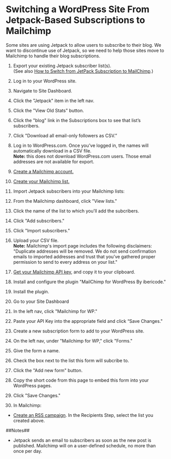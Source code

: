 # Switching a WordPress Site From Jetpack-Based Subscriptions to Mailchimp
Some sites are using Jetpack to allow users to subscribe to their blog. We want to discontinue use of Jetpack, so we need to help those sites move to Mailchimp to handle their blog subscriptions.

1. Export your existing Jetpack subscriber list(s).  
(See also [How to Switch from JetPack Subscription to MailChimp](http://www.wpbeginner.com/wp-tutorials/how-to-switch-from-jetpack-subscription-to-mailchimp-aweber-etc/).)
 1. Log in to your WordPress site.
 2. Navigate to Site Dashboard.
 1. Click the "Jetpack" item in the left nav.
 1. Click the "View Old Stats" button.
 1. Click the "blog" link in the Subscriptions box to see that list’s subscribers.
 1. Click "Download all email-only followers as CSV.”
 1. Log in to WordPress.com. Once you’ve logged in, the names will automatically download in a CSV file.  
 **Note:** this does not download WordPress.com users. Those email addresses are not available for export.
1. [Create a Mailchimp account.](http://eepurl.com/b2Q7G9)

1. [Create your Mailchimp list.](http://kb.mailchimp.com/lists/growth/create-a-new-list)
1. Import Jetpack subscribers into your Mailchimp lists:
 1. From the Mailchimp dashboard, click "View lists."
 1. Click the name of the list to which you'll add the subcribers.
 1. Click "Add subscribers."
 1. Click "Import subscribers."
 1. Upload your CSV file.  
 **Note:** Mailchimp's import page includes the following disclaimers: "Duplicate addresses will be removed. We do not send confirmation emails to imported addresses and trust that you’ve gathered proper permission to send to every address on your list."
1. [Get your Mailchimp API key](http://kb.mailchimp.com/integrations/api-integrations/about-api-keys), and copy it to your clipboard.
1. Install and configure the plugin "MailChimp for WordPress By ibericode."
 1. Install the plugin.
 1. Go to your Site Dashboard
 1. In the left nav, click "Mailchimp for WP."
 1. Paste your API Key into the appropriate field and click “Save Changes."
1. Create a new subscription form to add to your WordPress site.
 1. On the left nav, under "Mailchimp for WP," click "Forms."
 1. Give the form a name.
 1. Check the box next to the list this form will subcribe to.
 1. Click the "Add new form" button.
 1. Copy the short code from this page to embed this form into your WordPress pages.
 1. Click "Save Changes."
1. In Mailchimp:
 - [Create an RSS campaign](http://kb.mailchimp.com/campaigns/rss-in-campaigns/create-an-rss-campaign). In the Recipients Step, select the list you created above.

##Notes##

 - Jetpack sends an email to subscribers as soon as the new post is published. Mailchimp will on a user-defined schedule, no more than once per day.
